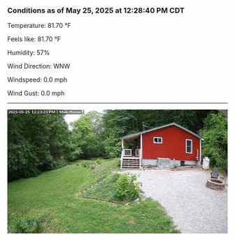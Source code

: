 ### Conditions as of May 25, 2025 at 12:28:40 PM CDT 

Temperature: 81.70 &deg;F

Feels like: 81.70 &deg;F

Humidity: 57%

Wind Direction: WNW

Windspeed: 0.0 mph

Wind Gust: 0.0 mph

---

<img src="./images/latest.jpeg"/>

